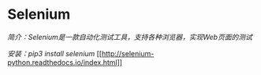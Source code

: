# Selenium #

*简介：Selenium是一款自动化测试工具，支持各种浏览器，实现Web页面的测试*

*安装：pip3 install selenium*
[[http://selenium-python.readthedocs.io/index.html]]
